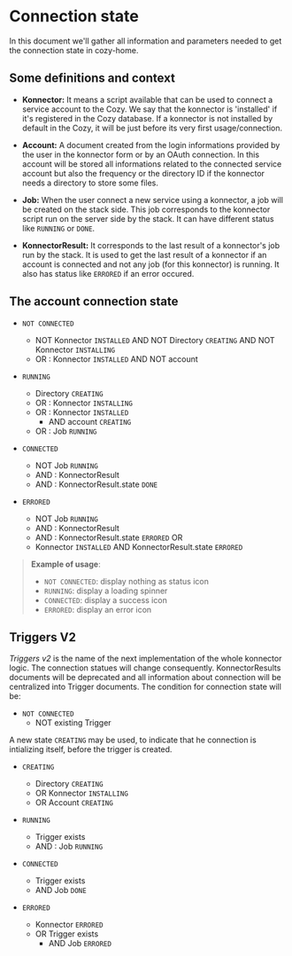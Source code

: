 # Connection state

In this document we'll gather all information and parameters needed to get the connection state in cozy-home.

## Some definitions and context

* __Konnector:__ It means a script available that can be used to connect a service account to the Cozy. We say that the konnector is 'installed' if it's registered in the Cozy database. If a konnector is not installed by default in the Cozy, it will be just before its very first usage/connection.

* __Account:__ A document created from the login informations provided by the user in the konnector form or by an OAuth connection. In this account will be stored all informations related to the connected service account but also the frequency or the directory ID if the konnector needs a directory to store some files.

* __Job:__ When the user connect a new service using a konnector, a job will be created on the stack side. This job corresponds to the konnector script run on the server side by the stack. It can have different status like `RUNNING` or `DONE`.

* __KonnectorResult:__ It corresponds to the last result of a konnector's job run by the stack. It is used to get the last result of a konnector if an account is connected and not any job (for this konnector) is running. It also has status like `ERRORED` if an error occured.

## The account connection state

* `NOT CONNECTED`
    * NOT Konnector `INSTALLED` AND NOT Directory `CREATING` AND NOT Konnector `INSTALLING`
    * OR : Konnector `INSTALLED` AND NOT account

* `RUNNING`
    * Directory `CREATING`
    * OR : Konnector `INSTALLING`
    * OR : Konnector `INSTALLED`
        * AND account `CREATING`
    * OR : Job `RUNNING`

* `CONNECTED`
    * NOT Job `RUNNING`
    * AND : KonnectorResult
    * AND : KonnectorResult.state `DONE`

* `ERRORED`
    * NOT Job `RUNNING`
    * AND : KonnectorResult
    * AND : KonnectorResult.state `ERRORED`
    OR
    * Konnector `INSTALLED` AND KonnectorResult.state `ERRORED`

> __Example of usage__:
>    * `NOT CONNECTED`: display nothing as status icon
>    * `RUNNING`: display a loading spinner
>    * `CONNECTED`: display a success icon
>    * `ERRORED`: display an error icon

## Triggers V2

_Triggers v2_ is the name of the next implementation of the whole konnector logic. The connection statues will change consequently.
KonnectorResults documents will be deprecated and all information about connection will be centralized into Trigger documents.
The condition for connection state will be:

* `NOT CONNECTED`
    * NOT existing Trigger

A new state `CREATING` may be used, to indicate that he connection is intializing itself, before the trigger is created.

* `CREATING`
    * Directory `CREATING`
    * OR Konnector `INSTALLING`
    * OR Account `CREATING`

* `RUNNING`
    * Trigger exists
    * AND : Job `RUNNING`

* `CONNECTED`
    * Trigger exists
    * AND Job `DONE`

* `ERRORED`
    * Konnector `ERRORED`
    * OR Trigger exists
      * AND Job `ERRORED`
